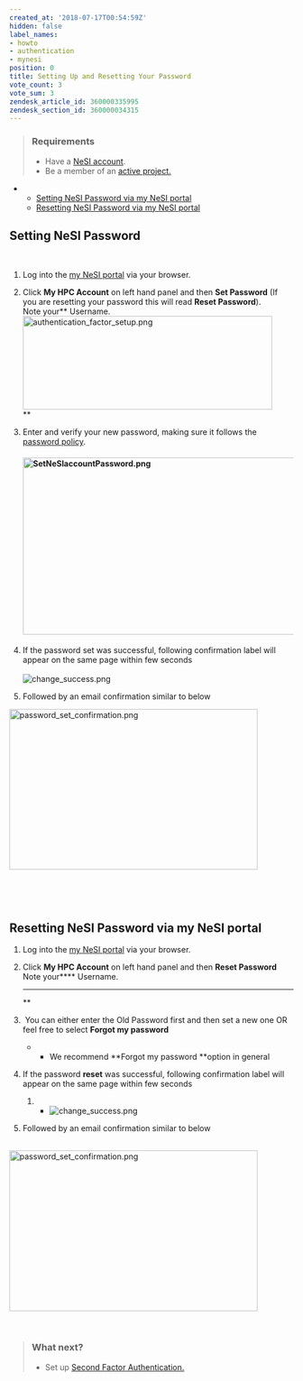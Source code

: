 ```yaml
---
created_at: '2018-07-17T00:54:59Z'
hidden: false
label_names:
- howto
- authentication
- mynesi
position: 0
title: Setting Up and Resetting Your Password
vote_count: 3
vote_sum: 3
zendesk_article_id: 360000335995
zendesk_section_id: 360000034315
---
```


> ### Requirements
>
> -   Have a [NeSI
>     account](https://support.nesi.org.nz/hc/en-gb/articles/360000159715).
> -   Be a member of an [active
>     project.](https://support.nesi.org.nz/hc/en-gb/sections/360000196195-Accounts-Projects)

-   -   [Setting NeSI Password via my NeSI
        portal](#h_d7de94ee-b517-41dd-b70e-6fca380b38a6)
    -   [Resetting NeSI Password via my NeSI
        portal](#h_01G15PT2EM836JXJK202V52QZP)

##  **Setting NeSI Password**

 

1.  Log into the [my NeSI portal](https://my.nesi.org.nz) via your
    browser.  
      
2.  Click **My HPC Account** on left hand panel and then **Set
    Password** (If you are resetting your password this will read
    **Reset Password**).  
    Note your** Username.  
    <img src="mkdocs_repo/includes/images/authentication_factor_setup.png" alt="authentication_factor_setup.png" width="442" height="166" />  
    **
3.  Enter and verify your new password, making sure it follows the
    [password
    policy](https://support.nesi.org.nz/hc/en-gb/articles/360000336015).  
      

    #### <img src="mkdocs_repo/includes/images/SetNeSIaccountPassword.png" alt="SetNeSIaccountPassword.png" width="628" height="314" />

4.  If the password set was successful, following confirmation label
    will appear on the same page within few seconds  
       
    ![change\_success.png](mkdocs_repo/includes/images/5662974048911.name_me)
5.  Followed by an email confirmation similar to below

<img src="mkdocs_repo/includes/images/password_set_confirmation.png" alt="password_set_confirmation.png" width="440" height="285" />

 

 

## **Resetting NeSI Password via my NeSI portal**

1.  Log into the [my NeSI portal](https://my.nesi.org.nz) via your
    browser.  
      
2.  Click **My HPC Account** on left hand panel and then **Reset
    Password**  
    Note your**** Username.  
      
    **** **  
    **
3.   You can either enter the Old Password first and then set a new one
    OR feel free to select **<span class="wysiwyg-color-blue">Forgot my
    password </span>**  
    -   -   We recommend **<span class="wysiwyg-color-blue">Forgot my
            password </span>**option in general   
              

4.  If the password **reset** was successful, following confirmation
    label will appear on the same page within few seconds  
    1.  -   ![change\_success.png](mkdocs_repo/includes/images/5662974048911.name_me)

5.  Followed by an email confirmation similar to below  
       
      

<img src="mkdocs_repo/includes/images/password_set_confirmation.png" alt="password_set_confirmation.png" width="440" height="285" />

 

> ### What next?
>
> -   Set up [Second Factor
>     Authentication.](https://support.nesi.org.nz/hc/en-gb/articles/360000203075-Setting-Up-Two-Factor-Authentication)

 
